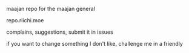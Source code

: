 maajan repo for the maajan general

repo.riichi.moe

complains, suggestions, submit it in issues

if you want to change something I don't like, challenge me in a friendly
